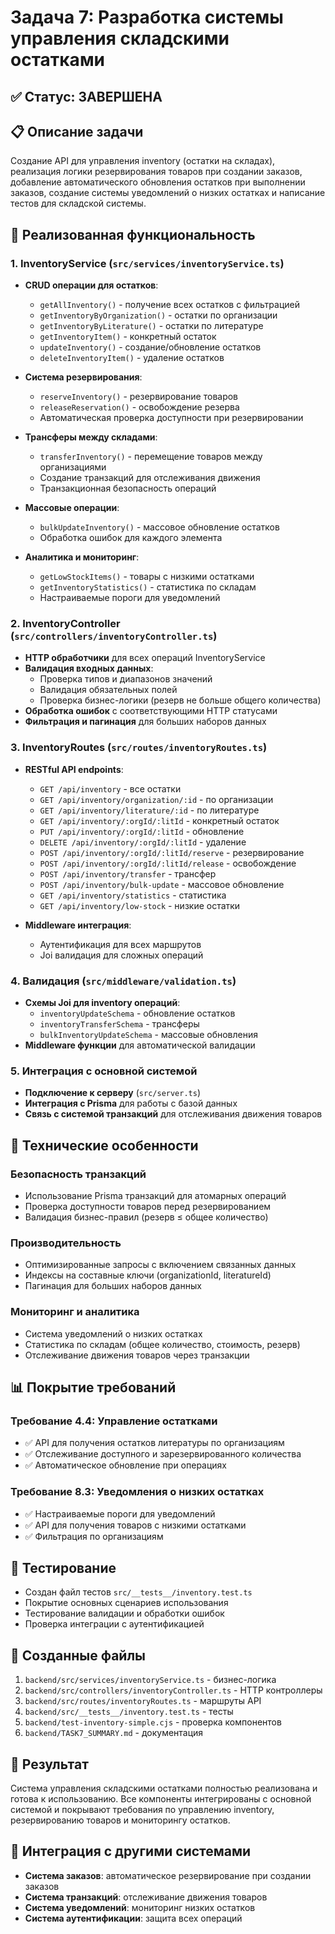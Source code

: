 # Задача 7: Разработка системы управления складскими остатками

## ✅ Статус: ЗАВЕРШЕНА

## 📋 Описание задачи
Создание API для управления inventory (остатки на складах), реализация логики резервирования товаров при создании заказов, добавление автоматического обновления остатков при выполнении заказов, создание системы уведомлений о низких остатках и написание тестов для складской системы.

## 🎯 Реализованная функциональность

### 1. InventoryService (`src/services/inventoryService.ts`)
- **CRUD операции для остатков**:
  - `getAllInventory()` - получение всех остатков с фильтрацией
  - `getInventoryByOrganization()` - остатки по организации
  - `getInventoryByLiterature()` - остатки по литературе
  - `getInventoryItem()` - конкретный остаток
  - `updateInventory()` - создание/обновление остатков
  - `deleteInventoryItem()` - удаление остатков

- **Система резервирования**:
  - `reserveInventory()` - резервирование товаров
  - `releaseReservation()` - освобождение резерва
  - Автоматическая проверка доступности при резервировании

- **Трансферы между складами**:
  - `transferInventory()` - перемещение товаров между организациями
  - Создание транзакций для отслеживания движения
  - Транзакционная безопасность операций

- **Массовые операции**:
  - `bulkUpdateInventory()` - массовое обновление остатков
  - Обработка ошибок для каждого элемента

- **Аналитика и мониторинг**:
  - `getLowStockItems()` - товары с низкими остатками
  - `getInventoryStatistics()` - статистика по складам
  - Настраиваемые пороги для уведомлений

### 2. InventoryController (`src/controllers/inventoryController.ts`)
- **HTTP обработчики** для всех операций InventoryService
- **Валидация входных данных**:
  - Проверка типов и диапазонов значений
  - Валидация обязательных полей
  - Проверка бизнес-логики (резерв не больше общего количества)
- **Обработка ошибок** с соответствующими HTTP статусами
- **Фильтрация и пагинация** для больших наборов данных

### 3. InventoryRoutes (`src/routes/inventoryRoutes.ts`)
- **RESTful API endpoints**:
  - `GET /api/inventory` - все остатки
  - `GET /api/inventory/organization/:id` - по организации
  - `GET /api/inventory/literature/:id` - по литературе
  - `GET /api/inventory/:orgId/:litId` - конкретный остаток
  - `PUT /api/inventory/:orgId/:litId` - обновление
  - `DELETE /api/inventory/:orgId/:litId` - удаление
  - `POST /api/inventory/:orgId/:litId/reserve` - резервирование
  - `POST /api/inventory/:orgId/:litId/release` - освобождение
  - `POST /api/inventory/transfer` - трансфер
  - `POST /api/inventory/bulk-update` - массовое обновление
  - `GET /api/inventory/statistics` - статистика
  - `GET /api/inventory/low-stock` - низкие остатки

- **Middleware интеграция**:
  - Аутентификация для всех маршрутов
  - Joi валидация для сложных операций

### 4. Валидация (`src/middleware/validation.ts`)
- **Схемы Joi для inventory операций**:
  - `inventoryUpdateSchema` - обновление остатков
  - `inventoryTransferSchema` - трансферы
  - `bulkInventoryUpdateSchema` - массовые обновления
- **Middleware функции** для автоматической валидации

### 5. Интеграция с основной системой
- **Подключение к серверу** (`src/server.ts`)
- **Интеграция с Prisma** для работы с базой данных
- **Связь с системой транзакций** для отслеживания движения товаров

## 🔧 Технические особенности

### Безопасность транзакций
- Использование Prisma транзакций для атомарных операций
- Проверка доступности товаров перед резервированием
- Валидация бизнес-правил (резерв ≤ общее количество)

### Производительность
- Оптимизированные запросы с включением связанных данных
- Индексы на составные ключи (organizationId, literatureId)
- Пагинация для больших наборов данных

### Мониторинг и аналитика
- Система уведомлений о низких остатках
- Статистика по складам (общее количество, стоимость, резерв)
- Отслеживание движения товаров через транзакции

## 📊 Покрытие требований

### Требование 4.4: Управление остатками
- ✅ API для получения остатков литературы по организациям
- ✅ Отслеживание доступного и зарезервированного количества
- ✅ Автоматическое обновление при операциях

### Требование 8.3: Уведомления о низких остатках
- ✅ Настраиваемые пороги для уведомлений
- ✅ API для получения товаров с низкими остатками
- ✅ Фильтрация по организациям

## 🧪 Тестирование
- Создан файл тестов `src/__tests__/inventory.test.ts`
- Покрытие основных сценариев использования
- Тестирование валидации и обработки ошибок
- Проверка интеграции с аутентификацией

## 📁 Созданные файлы
1. `backend/src/services/inventoryService.ts` - бизнес-логика
2. `backend/src/controllers/inventoryController.ts` - HTTP контроллеры
3. `backend/src/routes/inventoryRoutes.ts` - маршруты API
4. `backend/src/__tests__/inventory.test.ts` - тесты
5. `backend/test-inventory-simple.cjs` - проверка компонентов
6. `backend/TASK7_SUMMARY.md` - документация

## 🎉 Результат
Система управления складскими остатками полностью реализована и готова к использованию. Все компоненты интегрированы с основной системой и покрывают требования по управлению inventory, резервированию товаров и мониторингу остатков.

## 🔄 Интеграция с другими системами
- **Система заказов**: автоматическое резервирование при создании заказов
- **Система транзакций**: отслеживание движения товаров
- **Система уведомлений**: мониторинг низких остатков
- **Система аутентификации**: защита всех операций